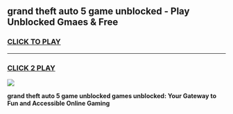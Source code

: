 
## grand theft auto 5 game unblocked - Play Unblocked Gmaes & Free
<h3>
<a href="https://news.freeplayer.one?title=grand_theft_auto_5_game_unblocked&ref=16F">CLICK TO PLAY</a></h3>
<hr>

<h3>
<a href="https://news.freeplayer.one?title=grand_theft_auto_5_game_unblocked&ref=16F">CLICK 2 PLAY</a>
  
</h3>

<a href="https://news.freeplayer.one?title=grand_theft_auto_5_game_unblocked&ref=16F/"><img src="https://clearcache.store/games.png"></a>


**grand theft auto 5 game unblocked games unblocked: Your Gateway to Fun and Accessible Online Gaming**
